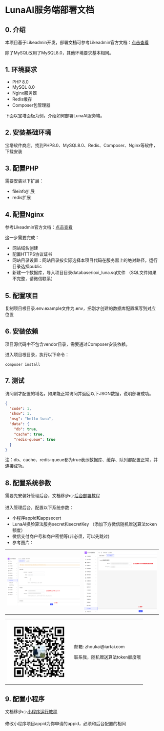 # LunaAI服务端部署文档

## 0. 介绍

本项目基于Likeadmin开发，部署文档可参考Likeadmin官方文档：[点击查看](https://doc.likeadmin.cn/php/#%E7%AB%99%E7%82%B9%E9%83%A8%E7%BD%B2)

除了MySQL改用了MySQL8.0，其他环境要求基本相同。

## 1. 环境要求

- PHP 8.0
- MySQL 8.0
- Nginx服务器
- Redis缓存
- Composer包管理器

下面以宝塔面板为例，介绍如何部署LunaAI服务端。

## 2. 安装基础环境

宝塔软件商店，找到PHP8.0、MySQL8.0、Redis、Composer、Nginx等软件，下载安装

## 3. 配置PHP

需要安装以下扩展：

- fileinfo扩展
- redis扩展

## 4. 配置Nginx

参考Likeadmin官方文档：[点击查看](https://doc.likeadmin.cn/php/#%E7%AB%99%E7%82%B9%E9%83%A8%E7%BD%B2)

这一步需要完成：

 - 网站域名创建
 - 配置HTTPS协议证书
 - 网站目录设置：网站目录按实际选择本项目代码在服务器上的绝对路径，运行目录选择public
 - 新建一个数据库，导入项目目录database/loxi_luna.sql文件 （SQL文件如果不完整，请微信联系）

## 5. 配置项目

复制项目根目录.env.example文件为.env，把刚才创建的数据库配置填写到对应位置

## 6. 安装依赖

项目源代码中不包含vendor目录，需要通过Composer安装依赖。

进入项目根目录，执行以下命令：

```shell
composer install
```

## 7. 测试

访问刚才配置的域名，如果能正常访问并返回以下JSON数据，说明部署成功。


```JSON
{
  "code": 1,
  "show": 1,
  "msg": "hello luna",
  "data": {
    "db": true,
    "cache": true,
    "redis-queue": true
  }
}
```

注：db、cache、redis-queue都为true表示数据库、缓存、队列都配置正常，并连接成功。

## 8. 配置系统参数

需要先安装好管理后台，文档移步👉[后台部署教程](./deploy-admin.md)

进入管理后台，配置以下系统参数：

- 小程序appid和appsecert
- LunaAI换脸算法服务secret和secretKey （添加下方微信随机赠送算法token额度）
- 微信支付商户号和商户密钥等(非必须，可以先跳过)
- 参考图片：
<table>
    <tr>
        <td><img src="./image/deploy/system-config-2.png"/></td>
        <td><img src="./image/deploy/system-config-1.png"/></td>
    </tr>
</table>

<table>
<tr>
    <td>
        <img src="./image/wechat-contact-crop.jpg" alt="qrcode"/>
    </td>
    <td>
        <p>邮箱: zhoukai@iartai.com</p>
        <p>
        联系我，随机赠送算法token额度哦
        </p>
    </td>
</tr>
</table>


## 9. 配置小程序

文档移步👉[小程序运行教程](./deploy-uniapp.md)

修改小程序项目appid为你申请的appid，必须和后台配置的相同
